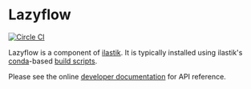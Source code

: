 Lazyflow
========

[![Circle CI](https://circleci.com/gh/ilastik/lazyflow.svg?style=svg)](https://circleci.com/gh/ilastik/lazyflow)

Lazyflow is a component of [ilastik](http://ilastik.org). It is typically installed using ilastik's [conda](http://conda.pydata.org/docs)-based [build scripts](http://github.com/ilastik/ilastik-build-conda).

Please see the online [developer documentation](http://ilastik.github.com/lazyflow) for API reference.
